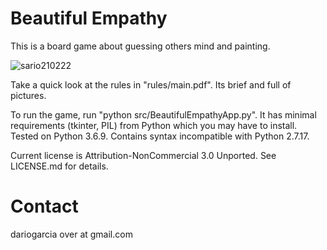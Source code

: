 # Beautiful Empathy
This is a board game about guessing others mind and painting.

![sario210222](https://github.com/user-attachments/assets/5ab600c5-26ff-4638-93be-b4affafff586)

Take a quick look at the rules in "rules/main.pdf". Its brief and full of pictures.

To run the game, run "python src/BeautifulEmpathyApp.py".
It has minimal requirements (tkinter, PIL) from Python which you may have to install.
Tested on Python 3.6.9.
Contains syntax incompatible with Python 2.7.17. 

Current license is Attribution-NonCommercial 3.0 Unported. See LICENSE.md for details.

# Contact
dariogarcia over at gmail.com
